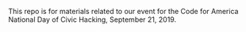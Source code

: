 This repo is for materials related to our event for the Code for America National Day of Civic Hacking, September 21, 2019.
